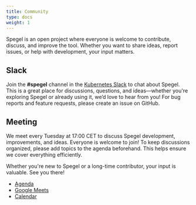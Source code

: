 ```yaml
---
title: Community
type: docs
weight: 1
---
```


Spegel is an open project where everyone is welcome to contribute, discuss, and improve the tool. Whether you want to share ideas, report issues, or help with development, your input matters.

## Slack

Join the **#spegel** channel in the [Kubernetes Slack](https://communityinviter.com/apps/kubernetes/community) to chat about Spegel. This is a great place for discussions, questions, and ideas—whether you're exploring Spegel or already using it, we’d love to hear from you! For bug reports and feature requests, please create an issue on GitHub.

## Meeting

We meet every Tuesday at 17:00 CET to discuss Spegel development, improvements, and ideas. Everyone is welcome to join!
To keep discussions organized, please add topics to the agenda beforehand. This helps ensure we cover everything efficiently.

Whether you're new to Spegel or a long-time contributor, your input is valuable. See you there!

<ul>
  <li><a target="_blank" href="https://hackmd.io/@spegel/r19HI0uqkl">Agenda</a></li>
  <li><a target="_blank" href="https://meet.google.com/yaq-egiv-hbn">Google Meets</a></li>
  <li><a target="_blank" href="https://calendar.google.com/calendar/event?action=TEMPLATE&tmeid=NTlhaGc3ZG51aWQ2anNsdTVvODJrMGNqajVfMjAyNTAyMjVUMTYwMDAwWiBwaGlsaXAubGFpbmVAbQ&tmsrc=philip.laine%40gmail.com&scp=ALL">Calendar</a></li>
</ul>

